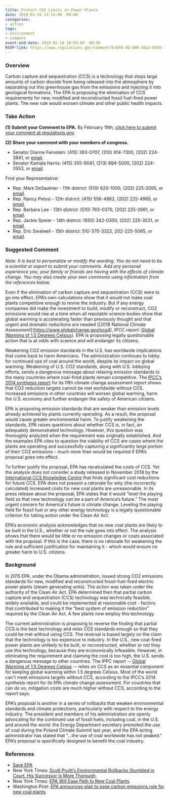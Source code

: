 ```yaml
---
title: Protect CO2 Limits on Power Plants
date: 2019-01-16 13:14:00 -08:00
categories:
- action
tags:
- environment
- comment
event-end-date: 2019-02-19 20:59:00 -08:00
RSVP-link: https://www.regulations.gov/comment?D=EPA-HQ-OAR-2013-0495-11936
---
```


### Overview
Carbon capture and sequestration (CCS) is a technology that stops large amounts of carbon dioxide from being released into the atmosphere by separating out this greenhouse gas from the emissions and injecting it into geological formations. The EPA is proposing the elimination of CCS requirements for new, modified and reconstructed fossil fuel-fired  power plants. The new rule would worsen climate and other public health impacts.  

### Take Action
**(1) Submit your Comment to EPA.** By February 19th, [click here to submit your comment at regulations.gov](https://www.regulations.gov/comment?D=EPA-HQ-OAR-2013-0495-11936).  

**(2) Share your comment with your members of congress.**
  * Senator Dianne Feinstein: (415) 393-0707, (310) 914-7300, (202) 224-3841, or [email](https://www.feinstein.senate.gov/public/index.cfm/e-mail-me).  
  * Senator Kamala Harris: (415) 355-9041, (213) 894-5000, (202) 224-3553, or [email](https://www.harris.senate.gov/contact).  

Find your Representative:
  * Rep. Mark DeSaulnier - 11th district:  (510) 620-1000, (202) 225-2095, or [email](https://desaulnier.house.gov/contact/email).  
  * Rep. Nancy Pelosi - 12th district:  (415) 556-4862, (202) 225-4965, or [email](https://pelosi.house.gov/contact-me/email-me).  
  * Rep. Barbara Lee - 13th district:  (510) 763-0370, (202) 225-2661, or [email](https://lee.house.gov/contact/email-me).  
  * Rep. Jackie Speier - 14th district: (650) 342-0300, (202) 225-3531, or [email](https://speier.house.gov/contact/email).  
  * Rep. Eric Swalwell - 15th district: 510-370-3322, 202-225-5065, or [email](https://swalwell.house.gov/contact).  

### Suggested Comment
*Note: It is best to personalize or modify the wording. You do not need to be a scientist or expert to submit your comments. Add any personal experience you, your family or friends are having with the effects of climate change. You may also create your own comments using information from the references below.*  

Even if the elimination of carbon capture and sequestration (CCS) were to go into effect, EPA’s own calculations show that it would not make coal plants competitive enough to revive the industry. But if any energy companies did make the investment to build, modify or reconstruct, CO2 emissions would rise at a time when all reputable science bodies show that global warming is accelerating faster than previously thought and that urgent and dramatic reductions are needed ([2018 National Climate Assessment[(https://www.globalchange.gov/nca4), IPCC report: [Global Warming of 1.5 Degrees Celsius](https://report.ipcc.ch/sr15/)). EPA is proposing  legally questionable action that is at odds with science and will endanger its citizens.  

Weakening CO2 emission standards in the U.S. has worldwide implications that come back to harm Americans. The administration continues to lobby for continued use of coal around the world, despite its impact on global warming. Weakening of U.S. CO2 standards, along with U.S. lobbying efforts, sends a dangerous message about relaxing emission standards to the many countries where coal-fired plants remain competitive. The [IPCC’s 2014 synthesis report](http://www.ipcc.ch/report/ar5/) for its fifth climate change assessment report shows that CO2 reduction targets cannot be met worldwide without CCS. Increased emissions in other countries will worsen global warming, harm the U.S. economy and further endanger the safety of American citizens.  

EPA is proposing emission standards that are weaker than emission levels already achieved by plants currently operating.  As a result, the proposal would cause greater environmental harm. To justify weakening the standards, EPA raises questions about whether CCS is, in fact, an adequately demonstrated technology. However, this question was thoroughly analyzed when the requirement was originally established. And the examples EPA cites to question the viability of CCS are cases where the plants are operating and successfully capturing a significantly large portion of their CO2 emissions - much more than would be required if EPA’s proposal goes into effect.  

To further justify the proposal, EPA has recalculated the costs of CCS. Yet the analysis does not consider a study released in November 2018 by the [International CCS Knowledge Centre](https://ccsknowledge.com/) that finds significant cost reductions for future CCS. EPA does not present a rationale for why (the incorrectly calculated) increased costs for new coal plants are unreasonable. In its press release about the proposal, EPA states that it would “level the playing field so that new technology can be a part of America’s future.” The most urgent concern for America's future is climate change. Leveling the playing field for fossil fuel or any other energy technology is a legally questionable criterion for taking action under the Clean Air Act.  

EPA’s economic analysis acknowledges that no new coal plants are likely to be built in the U.S., whether or not the rule goes into effect. The analysis shows that there would be little or no emission changes or costs associated with the proposal. If this is the case, there is no rationale for weakening the rule and sufficient justification for maintaining it - which would ensure no greater harm to U.S. citizens.  

### Background 
In 2015 EPA, under the Obama administration, issued strong CO2 emissions standards for new, modified and reconstructed fossil-fuel-fired electric power plants (steam generating units). The action was taken under the authority of the Clean Air Act.  EPA determined then that partial carbon capture and sequestration (CCS) technology was technically feasible, widely available, and could be implemented at reasonable cost - factors that contributed to making it the “best system of emission reduction” required by the Clean Air Act. A few plants now employ this technology.  

The current administration is proposing to reverse the finding that partial CCS is the best technology and relax CO2 standards enough so that they could be met without using CCS. The reversal is based largely on the claim that the technology is too expensive to industry. In the U.S., new coal-fired power plants are unlikely to be built, or reconstructed, whether or not they use this technology, because they are economically infeasible. However, in eliminating the requirement and claiming the cost is too high, the U.S. sends a dangerous message to other countries. The IPPC report -- [Global Warming of 1.5 Degrees Celsius](https://report.ipcc.ch/sr15/) -- relies on CCS as an essential component for keeping global warming within 1.5 degrees Celsius. Most of the world can't meet emissions targets without CCS, according to the IPCC’s 2014 synthesis report for its fifth climate change assessment. For countries that can do so, mitigation costs are much higher without CCS, according to the report says.  

EPA’s proposal is another in a series of rollbacks that weaken environmental standards and climate protections, particularly with respect to the energy industry. The president and members of his administration are openly advocating for the continued use of fossil fuels, including coal, in the U.S. and around the world: the Energy Department secretary promoted the use of coal during the Poland Climate Summit last year, and the EPA  acting administrator has stated that “...the use of coal worldwide has not peaked.” EPA’s proposal is specifically designed to benefit the coal industry.  

### References
* [Save EPA](http://saveepaalums.info/nspspowerplants)  
* New York Times: [Scott Pruitt’s Environmental Rollbacks Stumbled in Court. His Successor Is More Thorough](https://www.nytimes.com/2018/11/21/climate/andrew-wheeler-epa.html?module=inline).  
* New York Times: [EPA Will Ease Path to New Coal Plants](https://www.nytimes.com/2018/12/04/climate/epa-coal-carbon-capture.html).  
* Washington Post: [EPA announces plan to ease carbon emissions rule for new coal plants](https://www.washingtonpost.com/energy-environment/2018/12/06/epa-announces-plan-ease-carbon-emissions-rule-new-coal-plants/?utm_term=.fae0c0bbb93f).  
